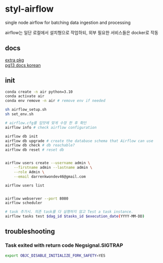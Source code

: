 # styl-airflow

single node airflow for batching data ingestion and processing

airflow는 일단 로컬에서 설치형으로 작업하되, 외부 필요한 서비스들은 docker로 작동

## docs

[extra pkg](https://airflow.apache.org/docs/apache-airflow/stable/extra-packages-ref.html)  
[pg13 docs korean](https://www.postgresql.kr/docs/13/)

## init

```bash
conda create -n air python=3.10
conda activate air
conda env remove -n air # remove env if needed
```

```bash
sh airflow_setup.sh
sh set_env.sh

# airflow.cfg를 입맛에 맞게 수정 한 후 확인
airflow info # check airflow configuration

airflow db init
airflow db upgrade # create the database schema that Airflow can use
airflow db check # db reachable?
airflow db reset # reset db


airflow users create --username admin \
    --firstname admin --lastname admin \
    --role Admin \
    --email darrenkwondev46@gmail.com

airflow users list


airflow webserver --port 8080
airflow scheduler
```

```bash
# task 추가시. 의존 task를 다 실행하지 않고 Test a task instance.
airflow tasks test $dag_id $tasks_id $execution_date(YYYY-MM-DD)
```

## troubleshooting

### Task exited with return code Negsignal.SIGTRAP

```bash
export OBJC_DISABLE_INITIALIZE_FORK_SAFETY=YES
```
